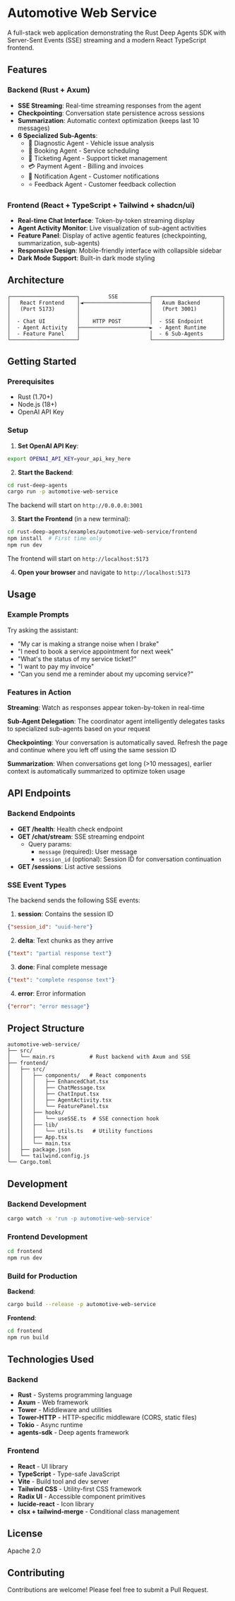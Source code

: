 # Automotive Web Service

A full-stack web application demonstrating the Rust Deep Agents SDK with Server-Sent Events (SSE) streaming and a modern React TypeScript frontend.

## Features

### Backend (Rust + Axum)
- **SSE Streaming**: Real-time streaming responses from the agent
- **Checkpointing**: Conversation state persistence across sessions
- **Summarization**: Automatic context optimization (keeps last 10 messages)
- **6 Specialized Sub-Agents**:
  - 🔧 Diagnostic Agent - Vehicle issue analysis
  - 📅 Booking Agent - Service scheduling
  - 🎫 Ticketing Agent - Support ticket management
  - 💳 Payment Agent - Billing and invoices
  - 🔔 Notification Agent - Customer notifications
  - ⭐ Feedback Agent - Customer feedback collection

### Frontend (React + TypeScript + Tailwind + shadcn/ui)
- **Real-time Chat Interface**: Token-by-token streaming display
- **Agent Activity Monitor**: Live visualization of sub-agent activities
- **Feature Panel**: Display of active agentic features (checkpointing, summarization, sub-agents)
- **Responsive Design**: Mobile-friendly interface with collapsible sidebar
- **Dark Mode Support**: Built-in dark mode styling

## Architecture

```
┌─────────────────────┐         SSE          ┌──────────────────────┐
│   React Frontend    │◄─────────────────────┤   Axum Backend       │
│   (Port 5173)       │                      │   (Port 3001)        │
│                     │                      │                      │
│  - Chat UI          │    HTTP POST         │  - SSE Endpoint      │
│  - Agent Activity   ├──────────────────────►  - Agent Runtime     │
│  - Feature Panel    │                      │  - 6 Sub-Agents      │
└─────────────────────┘                      └──────────────────────┘
```

## Getting Started

### Prerequisites
- Rust (1.70+)
- Node.js (18+)
- OpenAI API Key

### Setup

1. **Set OpenAI API Key**:
```bash
export OPENAI_API_KEY=your_api_key_here
```

2. **Start the Backend**:
```bash
cd rust-deep-agents
cargo run -p automotive-web-service
```

The backend will start on `http://0.0.0.0:3001`

3. **Start the Frontend** (in a new terminal):
```bash
cd rust-deep-agents/examples/automotive-web-service/frontend
npm install  # First time only
npm run dev
```

The frontend will start on `http://localhost:5173`

4. **Open your browser** and navigate to `http://localhost:5173`

## Usage

### Example Prompts

Try asking the assistant:
- "My car is making a strange noise when I brake"
- "I need to book a service appointment for next week"
- "What's the status of my service ticket?"
- "I want to pay my invoice"
- "Can you send me a reminder about my upcoming service?"

### Features in Action

**Streaming**: Watch as responses appear token-by-token in real-time

**Sub-Agent Delegation**: The coordinator agent intelligently delegates tasks to specialized sub-agents based on your request

**Checkpointing**: Your conversation is automatically saved. Refresh the page and continue where you left off using the same session ID

**Summarization**: When conversations get long (>10 messages), earlier context is automatically summarized to optimize token usage

## API Endpoints

### Backend Endpoints

- **GET /health**: Health check endpoint
- **GET /chat/stream**: SSE streaming endpoint
  - Query params:
    - `message` (required): User message
    - `session_id` (optional): Session ID for conversation continuation
- **GET /sessions**: List active sessions

### SSE Event Types

The backend sends the following SSE events:

1. **session**: Contains the session ID
```json
{"session_id": "uuid-here"}
```

2. **delta**: Text chunks as they arrive
```json
{"text": "partial response text"}
```

3. **done**: Final complete message
```json
{"text": "complete response text"}
```

4. **error**: Error information
```json
{"error": "error message"}
```

## Project Structure

```
automotive-web-service/
├── src/
│   └── main.rs           # Rust backend with Axum and SSE
├── frontend/
│   ├── src/
│   │   ├── components/   # React components
│   │   │   ├── EnhancedChat.tsx
│   │   │   ├── ChatMessage.tsx
│   │   │   ├── ChatInput.tsx
│   │   │   ├── AgentActivity.tsx
│   │   │   └── FeaturePanel.tsx
│   │   ├── hooks/
│   │   │   └── useSSE.ts  # SSE connection hook
│   │   ├── lib/
│   │   │   └── utils.ts   # Utility functions
│   │   ├── App.tsx
│   │   └── main.tsx
│   ├── package.json
│   └── tailwind.config.js
└── Cargo.toml
```

## Development

### Backend Development
```bash
cargo watch -x 'run -p automotive-web-service'
```

### Frontend Development
```bash
cd frontend
npm run dev
```

### Build for Production

**Backend**:
```bash
cargo build --release -p automotive-web-service
```

**Frontend**:
```bash
cd frontend
npm run build
```

## Technologies Used

### Backend
- **Rust** - Systems programming language
- **Axum** - Web framework
- **Tower** - Middleware and utilities
- **Tower-HTTP** - HTTP-specific middleware (CORS, static files)
- **Tokio** - Async runtime
- **agents-sdk** - Deep agents framework

### Frontend
- **React** - UI library
- **TypeScript** - Type-safe JavaScript
- **Vite** - Build tool and dev server
- **Tailwind CSS** - Utility-first CSS framework
- **Radix UI** - Accessible component primitives
- **lucide-react** - Icon library
- **clsx + tailwind-merge** - Conditional class management

## License

Apache 2.0

## Contributing

Contributions are welcome! Please feel free to submit a Pull Request.